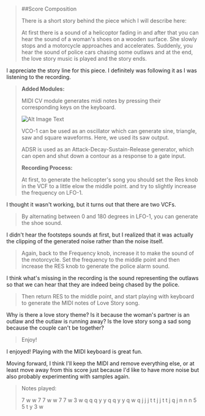 > ##Score Composition
> 
> There is a short story behind the piece which I will describe here:
> 
> At first there is a sound of a helicoptor fading in and after that you can hear the sound of a woman's shoes on a wooden surface. She slowly stops and a motorcycle approaches and accelerates. Suddenly, you hear the sound of police cars chasing some outlaws and at the end, the love story music is played and the story ends.

I appreciate the story line for this piece. I definitely was following it as I was listening to the recording.

> **Added Modules:**
> 
> MIDI CV module generates midi notes by pressing their corresponding keys on the keyboard.
> 
> ![Alt Image Text](https://imgur.com/wBqIZg6.png)
> 
> 
> VCO-1 can be used as an oscillator which can generate sine, triangle, saw and square waveforms. Here, we used its saw output.
> 
> ADSR is used as an Attack-Decay-Sustain-Release generator, which can open and shut down a contour as a response to a gate input.
> 
> 
> 
> 
> 
> **Recording Process:**
> 
> At first, to generate the helicopter's song you should set the Res knob in the VCF to a little elow the middle point. and try to slightly increase the frequency on LFO-1. 

I thought it wasn't working, but it turns out that there are two VCFs.

> By alternating between 0 and 180 degrees in LFO-1, you can generate the shoe sound.

I didn't hear the footsteps sounds at first, but I realized that it was actually the clipping of the generated noise rather than the noise itself.

> Again, back to the Frequency knob, increase it to make the sound of the motorcycle.
> Set the frequency to the middle point and then increase the RES knob to generate the police alarm sound.

I think what's missing in the recording is the sound representing the outlaws so that we can hear that they are indeed being chased by the police.

> Then return RES to the middle point, and start playing with keyboard to generate the MIDI notes of Love Story song.

Why is there a love story theme? Is it because the woman's partner is an outlaw and the outlaw is running away? Is the love story song a sad song because the couple can't be together?

> Enjoy!

I enjoyed!
Playing with the MIDI keyboard is great fun.

Moving forward, I think I'll keep the MIDI and remove everything else, or at least move away from this score just because I'd like to have more noise but also probably experimenting with samples again.

> 
> Notes played:
> 
> 7
> w
> w
> 7
> 7
> w
> w
> 7
> 7
> w
> 3
> w
> q
> q
> q
> y
> y
> q
> q
> y
> y
> q
> w
> q
> j
> j
> j
> t
> t
> j
> j
> t
> t
> j
> q
> j
> n
> n
> n
> 5
> 5
> t
> y
> 3
> w

